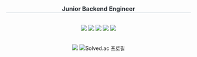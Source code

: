 <div align= "center">
    <h3 style="border-bottom: 1px solid #d8dee4; color: #282d33;"> Junior Backend Engineer </h3> <br> 
    <div style="margin: 0 auto; text-align: center;" align= "center"> <img src="https://img.shields.io/badge/Java-007396?style=for-the-badge&logo=Java&logoColor=white">
          <img src="https://img.shields.io/badge/Spring-6DB33F?style=for-the-badge&logo=Spring&logoColor=white">
          <img src="https://img.shields.io/badge/Spring Boot-6DB33F?style=for-the-badge&logo=Spring Boot&logoColor=white">
          <img src="https://img.shields.io/badge/Docker-2496ED?style=for-the-badge&logo=Docker&logoColor=white">
          <img src="https://img.shields.io/badge/Amazon AWS-232F3E?style=for-the-badge&logo=Amazon AWS&logoColor=white">
          <br/></div>
    </div>
    <br>
    <br>
    <div align= "center"> 
        <div align= "center"> 
<!--             <img src="https://github-readme-stats.vercel.app/api?username=dlehddn&bg_color=60,d1d1d1,f4f0f0&title_color=000000&text_color=000000"/> <br> -->
            <img src="https://github-readme-stats.vercel.app/api/top-langs/?username=dlehddn&layout=compact&bg_color=60,d1d1d1,f4f0f0&title_color=000000&text_color=000000"/>
            <img src="http://mazassumnida.wtf/api/v2/generate_badge?boj=ldw28517" alt="Solved.ac 프로필"/>
        </div> 
    </div>
